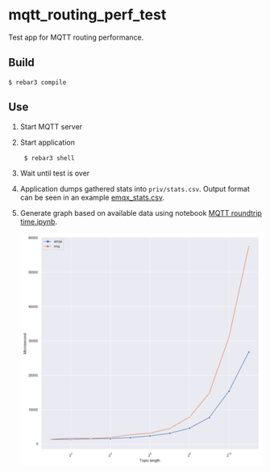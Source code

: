mqtt_routing_perf_test
======================

Test app for MQTT routing performance.

Build
-----

    $ rebar3 compile

Use
---

1. Start MQTT server
2. Start application

        $ rebar3 shell

3. Wait until test is over
4. Application dumps gathered stats into `priv/stats.csv`. Output format can be seen in an example [emqx_stats.csv](priv/emqx_stats.csv).
5. Generate graph based on available data using notebook [MQTT roundtrip time.ipynb](priv/MQTT%20roundtrip%20time.ipynb).


    ![graph image](./priv/performance.png)

